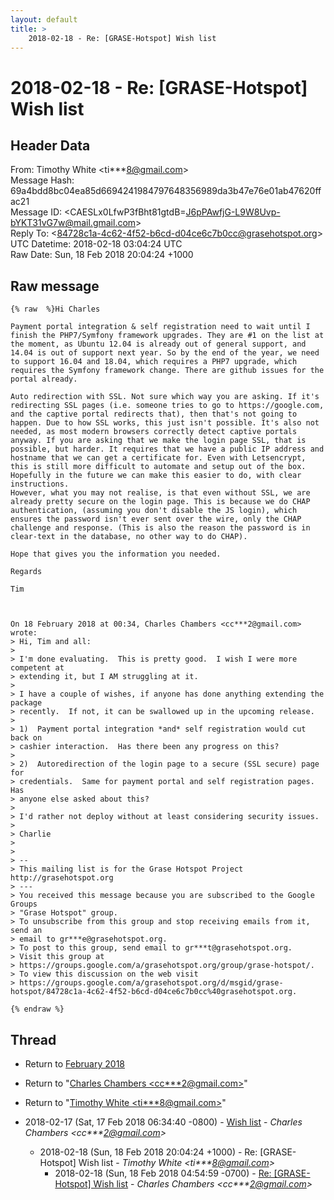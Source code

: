 ```yaml
---
layout: default
title: >
    2018-02-18 - Re: [GRASE-Hotspot] Wish list
---
```


# 2018-02-18 - Re: [GRASE-Hotspot] Wish list

## Header Data

From: Timothy White \<ti***8@gmail.com\><br>
Message Hash: 69a4bdd8bc04ea85d6694241984797648356989da3b47e76e01ab47620ffac21<br>
Message ID: \<CAESLx0LfwP3fBht81gtdB=J6pPAwfjG-L9W8Uvp-bYKT31vG7w@mail.gmail.com\><br>
Reply To: \<84728c1a-4c62-4f52-b6cd-d04ce6c7b0cc@grasehotspot.org\><br>
UTC Datetime: 2018-02-18 03:04:24 UTC<br>
Raw Date: Sun, 18 Feb 2018 20:04:24 +1000<br>

## Raw message

```
{% raw  %}Hi Charles

Payment portal integration & self registration need to wait until I
finish the PHP7/Symfony framework upgrades. They are #1 on the list at
the moment, as Ubuntu 12.04 is already out of general support, and
14.04 is out of support next year. So by the end of the year, we need
to support 16.04 and 18.04, which requires a PHP7 upgrade, which
requires the Symfony framework change. There are github issues for the
portal already.

Auto redirection with SSL. Not sure which way you are asking. If it's
redirecting SSL pages (i.e. someone tries to go to https://google.com,
and the captive portal redirects that), then that's not going to
happen. Due to how SSL works, this just isn't possible. It's also not
needed, as most modern browsers correctly detect captive portals
anyway. If you are asking that we make the login page SSL, that is
possible, but harder. It requires that we have a public IP address and
hostname that we can get a certificate for. Even with Letsencrypt,
this is still more difficult to automate and setup out of the box.
Hopefully in the future we can make this easier to do, with clear
instructions.
However, what you may not realise, is that even without SSL, we are
already pretty secure on the login page. This is because we do CHAP
authentication, (assuming you don't disable the JS login), which
ensures the password isn't ever sent over the wire, only the CHAP
challenge and response. (This is also the reason the password is in
clear-text in the database, no other way to do CHAP).

Hope that gives you the information you needed.

Regards

Tim



On 18 February 2018 at 00:34, Charles Chambers <cc***2@gmail.com> wrote:
> Hi, Tim and all:
>
> I'm done evaluating.  This is pretty good.  I wish I were more competent at
> extending it, but I AM struggling at it.
>
> I have a couple of wishes, if anyone has done anything extending the package
> recently.  If not, it can be swallowed up in the upcoming release.
>
> 1)  Payment portal integration *and* self registration would cut back on
> cashier interaction.  Has there been any progress on this?
>
> 2)  Autoredirection of the login page to a secure (SSL secure) page for
> credentials.  Same for payment portal and self registration pages.  Has
> anyone else asked about this?
>
> I'd rather not deploy without at least considering security issues.
>
> Charlie
>
>
> --
> This mailing list is for the Grase Hotspot Project http://grasehotspot.org
> ---
> You received this message because you are subscribed to the Google Groups
> "Grase Hotspot" group.
> To unsubscribe from this group and stop receiving emails from it, send an
> email to gr***e@grasehotspot.org.
> To post to this group, send email to gr***t@grasehotspot.org.
> Visit this group at
> https://groups.google.com/a/grasehotspot.org/group/grase-hotspot/.
> To view this discussion on the web visit
> https://groups.google.com/a/grasehotspot.org/d/msgid/grase-hotspot/84728c1a-4c62-4f52-b6cd-d04ce6c7b0cc%40grasehotspot.org.

{% endraw %}
```

## Thread

+ Return to [February 2018](/archive/2018/02)

+ Return to "[Charles Chambers <cc***2<span>@</span>gmail.com>](/authors/cc___2_at_gmail_com)"
+ Return to "[Timothy White <ti***8<span>@</span>gmail.com>](/authors/ti___8_at_gmail_com)"

+ 2018-02-17 (Sat, 17 Feb 2018 06:34:40 -0800) - [Wish list](/archive/2018/02/54e772b9d1daafe15b5f0510ff7a13ac2c52b913bc9c33b42a7f036490a94a99) - _Charles Chambers \<cc***2@gmail.com\>_
  + 2018-02-18 (Sun, 18 Feb 2018 20:04:24 +1000) - Re: [GRASE-Hotspot] Wish list - _Timothy White \<ti***8@gmail.com\>_
    + 2018-02-18 (Sun, 18 Feb 2018 04:54:59 -0700) - [Re: [GRASE-Hotspot] Wish list](/archive/2018/02/1b08f59f3ed1b87ec2b4387117002ec765813c2cdb6cd047a7488c7359acf073) - _Charles Chambers \<cc***2@gmail.com\>_

